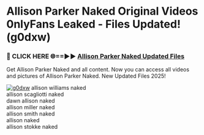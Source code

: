 # Allison Parker Naked Original Videos 0nlyFans Leaked - Files Updated! (g0dxw)

<h3>🔴 CLICK HERE 🌐==►► <a href="https://tinyurl.com/up5wt9bj" rel="nofollow">Allison Parker Naked Updated Files</a></h3>

Get Allison Parker Naked and all content. Now you can access all videos and pictures of Allison Parker Naked. New Updated Files 2025!

[![g0dxw](https://i.imgur.com/ABiUzMV.gif)](https://tinyurl.com/up5wt9bj)
allison williams naked<br>
allison scagliotti naked<br>
dawn allison naked<br>
allison miller naked<br>
allison smith naked<br>
allison naked<br>
allison stokke naked